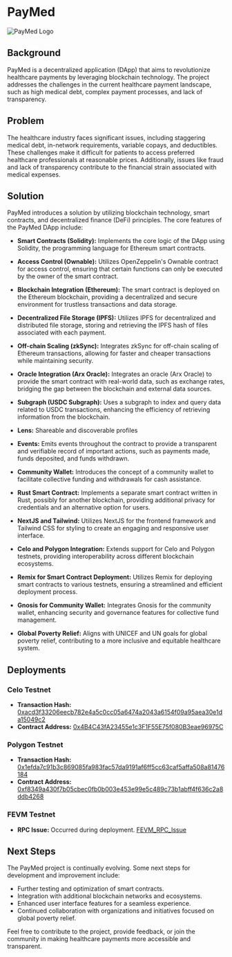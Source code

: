 # PayMed
![PayMed Logo](https://github.com/TechieTeee/PayMed/assets/100870737/5af66eb1-dc59-49ea-a909-58891864465f)

## Background
PayMed is a decentralized application (DApp) that aims to revolutionize healthcare payments by leveraging blockchain technology. The project addresses the challenges in the current healthcare payment landscape, such as high medical debt, complex payment processes, and lack of transparency.

## Problem
The healthcare industry faces significant issues, including staggering medical debt, in-network requirements, variable copays, and deductibles. These challenges make it difficult for patients to access preferred healthcare professionals at reasonable prices. Additionally, issues like fraud and lack of transparency contribute to the financial strain associated with medical expenses.

## Solution
PayMed introduces a solution by utilizing blockchain technology, smart contracts, and decentralized finance (DeFi) principles. The core features of the PayMed DApp include:

- **Smart Contracts (Solidity):** Implements the core logic of the DApp using Solidity, the programming language for Ethereum smart contracts.

- **Access Control (Ownable):** Utilizes OpenZeppelin's Ownable contract for access control, ensuring that certain functions can only be executed by the owner of the smart contract.

- **Blockchain Integration (Ethereum):** The smart contract is deployed on the Ethereum blockchain, providing a decentralized and secure environment for trustless transactions and data storage.

- **Decentralized File Storage (IPFS):** Utilizes IPFS for decentralized and distributed file storage, storing and retrieving the IPFS hash of files associated with each payment.

- **Off-chain Scaling (zkSync):** Integrates zkSync for off-chain scaling of Ethereum transactions, allowing for faster and cheaper transactions while maintaining security.

- **Oracle Integration (Arx Oracle):** Integrates an oracle (Arx Oracle) to provide the smart contract with real-world data, such as exchange rates, bridging the gap between the blockchain and external data sources.

- **Subgraph (USDC Subgraph):** Uses a subgraph to index and query data related to USDC transactions, enhancing the efficiency of retrieving information from the blockchain.

- **Lens:** Shareable and discoverable profiles

- **Events:** Emits events throughout the contract to provide a transparent and verifiable record of important actions, such as payments made, funds deposited, and funds withdrawn.

- **Community Wallet:** Introduces the concept of a community wallet to facilitate collective funding and withdrawals for cash assistance.

- **Rust Smart Contract:** Implements a separate smart contract written in Rust, possibly for another blockchain, providing additional privacy for credentials and an alternative option for users.

- **NextJS and Tailwind:** Utilizes NextJS for the frontend framework and Tailwind CSS for styling to create an engaging and responsive user interface.

- **Celo and Polygon Integration:** Extends support for Celo and Polygon testnets, providing interoperability across different blockchain ecosystems.

- **Remix for Smart Contract Deployment:** Utilizes Remix for deploying smart contracts to various testnets, ensuring a streamlined and efficient deployment process.

- **Gnosis for Community Wallet:** Integrates Gnosis for the community wallet, enhancing security and governance features for collective fund management.

- **Global Poverty Relief:** Aligns with UNICEF and UN goals for global poverty relief, contributing to a more inclusive and equitable healthcare system.

## Deployments

### Celo Testnet
- **Transaction Hash:** [0xacd3f33206eecb782e4a5c0cc05a6474a2043a6154f09a95aea30e1da15049c2](#)
- **Contract Address:** [0x4B4C43fA23455e1c3F1F55E75f080B3eae96975C](#)

### Polygon Testnet
- **Transaction Hash:** [0x1efda7c91b3c869085fa983fac57da9191af6ff5cc63caf5affa508a81476184](#)
- **Contract Address:** [0xf8349a430f7b05cbec0fb0b003e453e99e5c489c73b1abff4f636c2a8ddb4268](#)

### FEVM Testnet
- **RPC Issue:** Occurred during deployment. [FEVM_RPC_Issue](https://github.com/TechieTeee/PayMed/assets/100870737/df992de2-5381-4494-8c8d-d889cb364682)

## Next Steps
The PayMed project is continually evolving. Some next steps for development and improvement include:

- Further testing and optimization of smart contracts.
- Integration with additional blockchain networks and ecosystems.
- Enhanced user interface features for a seamless experience.
- Continued collaboration with organizations and initiatives focused on global poverty relief.

Feel free to contribute to the project, provide feedback, or join the community in making healthcare payments more accessible and transparent.
